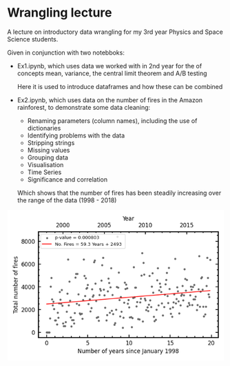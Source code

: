 # Wrangling lecture

A lecture on introductory data wrangling for my 3rd year Physics and Space Science students. 

Given in conjunction with two notebboks:

- Ex1.ipynb, which uses data we worked with in 2nd year for the of concepts mean, variance, the central limit theorem and A/B testing

  Here it is used to introduce dataframes and how these can be combined

- Ex2.ipynb, which uses data on the number of fires in the Amazon rainforest, to demonstrate some data cleaning:

    - Renaming parameters (column names), including the use of dictionaries
    - Identifying problems with the data
    - Stripping strings
    - Missing values
    - Grouping data
    - Visualisation
    - Time Series
    - Significance and correlation
      
  Which shows that the number of fires has been steadily increasing over the range of the data (1998 - 2018) 

![](https://raw.githubusercontent.com/steviecurran/wrangling-lecture/refs/heads/main/Fires_scatter-Years-sum.png)

